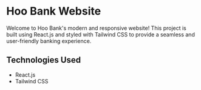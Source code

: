 # Hoo Bank Website

Welcome to Hoo Bank's modern and responsive website! This project is built using React.js and styled with Tailwind CSS to provide a seamless and user-friendly banking experience.

## Technologies Used

- React.js
- Tailwind CSS
